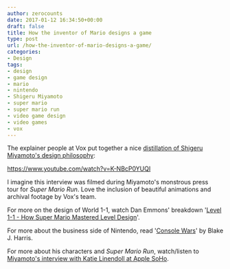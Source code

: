 ```yaml
---
author: zerocounts
date: 2017-01-12 16:34:50+00:00
draft: false
title: How the inventor of Mario designs a game
type: post
url: /how-the-inventor-of-mario-designs-a-game/
categories:
- Design
tags:
- design
- game design
- mario
- nintendo
- Shigeru Miyamoto
- super mario
- super mario run
- video game design
- video games
- vox
---
```


The explainer people at Vox put together a nice [distillation of Shigeru Miyamoto's design philosophy](https://www.youtube.com/watch?v=K-NBcP0YUQI):

<https://www.youtube.com/watch?v=K-NBcP0YUQI>

I imagine this interview was filmed during Miyamoto's monstrous press tour for _Super Mario Run_. Love the inclusion of beautiful animations and archival footage by Vox's team.

For more on the design of World 1-1, watch Dan Emmons' breakdown '[Level 1-1 - How Super Mario Mastered Level Design](https://www.youtube.com/watch?v=ZH2wGpEZVgE)'.

For more about the business side of Nintendo, read '[Console Wars](https://www.harpercollins.com/9780062276704/console-wars)' by Blake J. Harris.

For more about his characters and _Super Mario Run_, watch/listen to [Miyamoto's interview with Katie Linendoll at Apple SoHo](https://itunes.apple.com/us/podcast/super-mario-run/id1184967541?mt=2).
